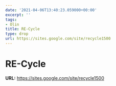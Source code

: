 ```yaml
---
date: '2021-04-06T13:40:23.059000+00:00'
excerpt: ''
tags:
- Olin
title: RE-Cycle
type: drop
url: https://sites.google.com/site/recycle1500
---
```


# RE-Cycle

**URL:** https://sites.google.com/site/recycle1500

